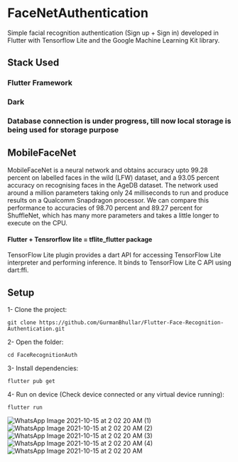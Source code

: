 
# FaceNetAuthentication

Simple facial recognition authentication (Sign up + Sign in) developed in Flutter with Tensorflow Lite and the Google Machine Learning Kit library.
## Stack Used

### Flutter Framework
### Dark
### Database connection is under progress, till now local storage is being used for storage purpose


## MobileFaceNet
MobileFaceNet is a neural network and obtains accuracy upto 99.28 percent on labelled faces in the wild (LFW) dataset, and a 93.05 percent accuracy on recognising faces in the AgeDB dataset. The network used around a million parameters taking only 24 milliseconds to run and produce results on a Qualcomm Snapdragon processor. We can compare this performance to accuracies of 98.70 percent and 89.27 percent for ShuffleNet, which has many more parameters and takes a little longer to execute on the CPU.

#### Flutter + Tensrorflow lite = tflite_flutter package 
TensorFlow Lite plugin provides a dart API for accessing TensorFlow Lite interpreter and performing inference. It binds to TensorFlow Lite C API using dart:ffi.




## Setup

1- Clone the project:

```
git clone https://github.com/GurmanBhullar/Flutter-Face-Recognition-Authentication.git
```
2- Open the folder:

```
cd FaceRecognitionAuth
```
3- Install dependencies:

```
flutter pub get
```
4- Run on device (Check device connected or any virtual device running):

```
flutter run
```




![WhatsApp Image 2021-10-15 at 2 02 20 AM (1)](https://user-images.githubusercontent.com/40751910/137396683-e972a659-4988-4d5b-ab6c-fb4f214b4bd3.jpeg)
![WhatsApp Image 2021-10-15 at 2 02 20 AM (2)](https://user-images.githubusercontent.com/40751910/137396688-91997030-0392-4f99-8e90-37e75ac34d5f.jpeg)
![WhatsApp Image 2021-10-15 at 2 02 20 AM (3)](https://user-images.githubusercontent.com/40751910/137396695-3cb6ef45-343b-43f9-a071-ba7c5194f18f.jpeg)
![WhatsApp Image 2021-10-15 at 2 02 20 AM (4)](https://user-images.githubusercontent.com/40751910/137396698-318f5090-f09b-41e9-87a7-551b65f4821c.jpeg)
![WhatsApp Image 2021-10-15 at 2 02 20 AM](https://user-images.githubusercontent.com/40751910/137396702-d3376bb8-17ca-40cc-a95f-491453b0e361.jpeg)


